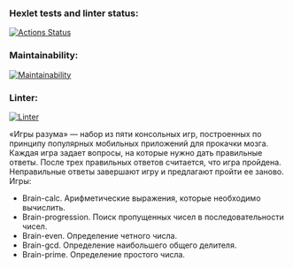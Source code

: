 ### Hexlet tests and linter status:
[![Actions Status](https://github.com/NadyaPod/frontend-project-lvl1/workflows/hexlet-check/badge.svg)](https://github.com/NadyaPod/frontend-project-lvl1/actions)

### Maintainability:
[![Maintainability](https://api.codeclimate.com/v1/badges/a99a88d28ad37a79dbf6/maintainability)](https://codeclimate.com/github/codeclimate/codeclimate/maintainability)

### Linter:
[![Linter](https://github.com/NadyaPod/frontend-project-lvl1/workflows/Linter/badge.svg)](https://github.com/NadyaPod/frontend-project-lvl1/actions/workflows/Linter.yml)

«Игры разума» — набор из пяти консольных игр, построенных по принципу популярных мобильных приложений для прокачки мозга. Каждая игра задает вопросы, на которые нужно дать правильные ответы. После трех правильных ответов считается, что игра пройдена. Неправильные ответы завершают игру и предлагают пройти ее заново. Игры:

- Brain-calc. Арифметические выражения, которые необходимо вычислить.
- Brain-progression. Поиск пропущенных чисел в последовательности чисел.
- Brain-even. Определение четного числа.
- Brain-gcd. Определение наибольшего общего делителя.
- Brain-prime. Определение простого числа.

